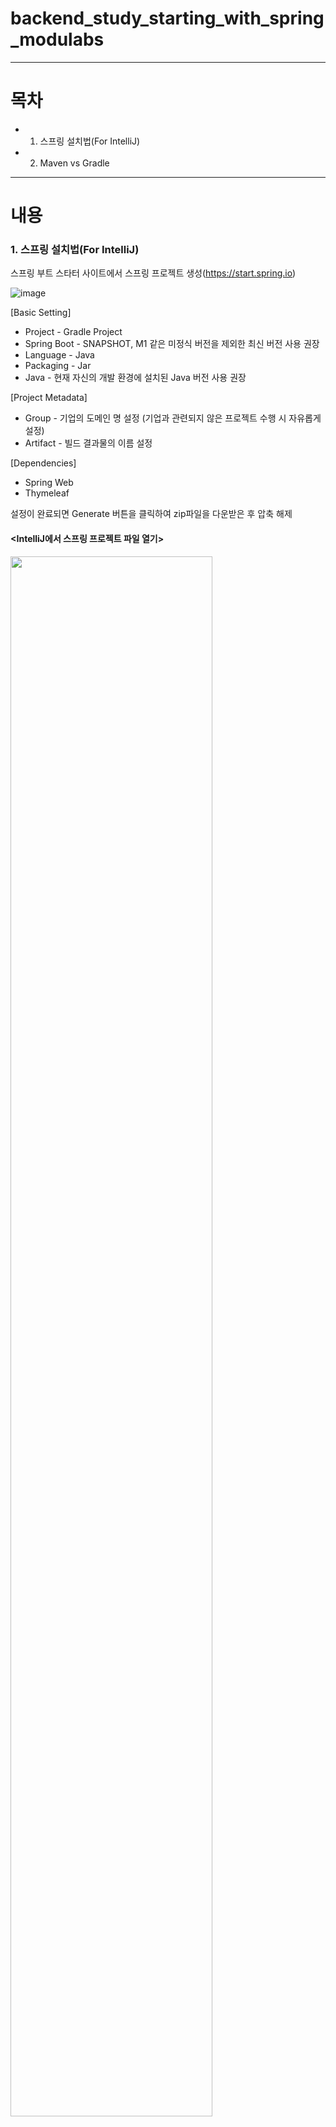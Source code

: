 # backend_study_starting_with_spring_modulabs
---
# 목차
- 1. 스프링 설치법(For IntelliJ)
- 2. Maven vs Gradle

---
# 내용
### 1. 스프링 설치법(For IntelliJ)
스프링 부트 스타터 사이트에서 스프링 프로젝트 생성(https://start.spring.io)

![image](https://user-images.githubusercontent.com/101415950/192459186-e7f13542-1063-451d-b9aa-1dc41ff08650.png)

[Basic Setting]
- Project - Gradle Project
- Spring Boot - SNAPSHOT, M1 같은 미정식 버전을 제외한 최신 버전 사용 권장
- Language - Java
- Packaging - Jar
- Java - 현재 자신의 개발 환경에 설치된 Java 버전 사용 권장

[Project Metadata]
- Group - 기업의 도메인 명 설정 (기업과 관련되지 않은 프로젝트 수행 시 자유롭게 설정)
- Artifact - 빌드 결과물의 이름 설정

[Dependencies]
- Spring Web
- Thymeleaf

설정이 완료되면  Generate 버튼을 클릭하여 zip파일을 다운받은 후 압축 해제

#### <IntelliJ에서 스프링 프로젝트 파일 열기>

<img src="https://user-images.githubusercontent.com/101415950/192464593-05687cb8-63fc-4f75-b479-444342a26928.png" width="80%" height="80%">

1. IntelliJ 상단바의 파일(File)에서 열기(Open)을 클릭
2. 압축을 푼 스프링 프로젝트 폴더에서 build.gradle 선택 후 확인 버튼 클릭

<img src="https://user-images.githubusercontent.com/101415950/192465073-0e5bcfa3-1049-4fc8-a63d-3e6e6865b05b.png" width="50%" height="50%">

3. 위와 같은 안내메시지가 팝업되면 프로젝트로 열기 클릭
4. 약간의 시간을 소요하여 자동으로 다운로드가 진행됨을 확인

위 과정을 통해 IntelliJ에서 스프링 프로젝트를 생성할 수 있음

#### <Gradle을 통해서 실행 하는 방식에서 Java로 바로 실행하는 방식으로 설정하여 실행 속도를 높이는 방법>

<img src="https://user-images.githubusercontent.com/101415950/192476018-d1ffc1dd-0427-4fa0-8fc5-385e6638200a.png" width="80%" height="80%">

1. IntelliJ 상단바의 파일(File)에서 설정(Preferences)을 클릭
2. 빌드, 실행, 배포(Build, Execution, Deployment)에서 빌드 도구(Build Tools)를 통해 Gradle을 클릭한 뒤 적색 박스와 같이 설정

   -> 다음을 사용하여 빌드 및 실행(Build and run using) - IntelliJ IDEA
 
   -> 다음을 사용하여 테스트 실행(Run tests using) - IntelliJ IDEA

   -> Gradle JVM - 설치된 자바 버전 선택


https://gist.github.com/ihoneymon/652be052a0727ad59601
